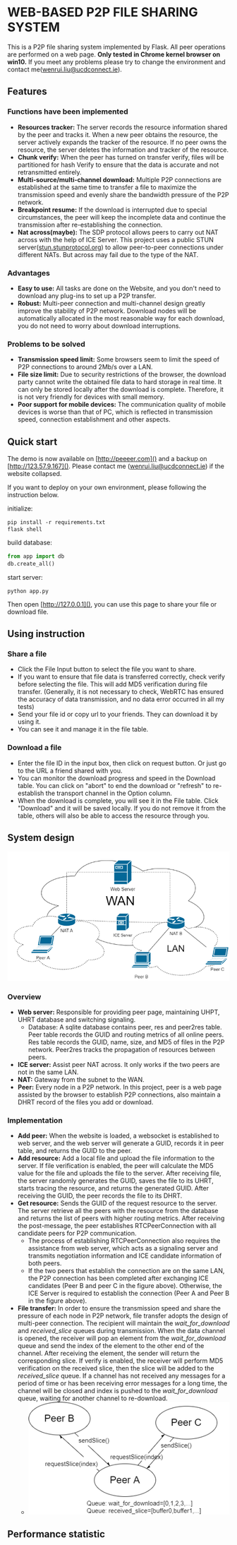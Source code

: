 # WEB-BASED P2P FILE SHARING SYSTEM
This is a P2P file sharing system implemented by Flask. All peer operations are performed on a web page. **Only tested in Chrome kernel browser on win10.** If you meet any problems please try to change the environment and contact me([wenrui.liu@ucdconnect.ie]()).


## Features
### Functions have been implemented
- **Resources tracker:** The server records the resource information shared by the peer and tracks it. When a new peer obtains the resource, the server actively expands the tracker of the resource. If no peer owns the resource, the server deletes the information and tracker of the resource.
- **Chunk verify:** When the peer has turned on transfer verify, files will be partitioned for hash Verify to ensure that the data is accurate and not retransmitted entirely.
- **Multi-source/multi-channel download:** Multiple P2P connections are established at the same time to transfer a file to maximize the transmission speed and evenly share the bandwidth pressure of the P2P network.
- **Breakpoint resume:** If the download is interrupted due to special circumstances, the peer will keep the incomplete data and continue the transmission after re-establishing the connection.
- **Nat across(maybe):** The SDP protocol allows peers to carry out NAT across with the help of ICE Server. This project uses a public STUN server([stun.stunprotocol.org]()) to allow peer-to-peer connections under different NATs. But across may fail due to the type of the NAT.

### Advantages
- **Easy to use:** All tasks are done on the Website, and you don't need to download any plug-ins to set up a P2P transfer.
- **Robust:** Multi-peer connection and multi-channel design greatly improve the stability of P2P network. Download nodes will be automatically allocated in the most reasonable way for each download, you do not need to worry about download interruptions.

### Problems to be solved
- **Transmission speed limit:** Some browsers seem to limit the speed of P2P connections to around 2Mb/s over a LAN.
- **File size limit:** Due to security restrictions of the browser, the download party cannot write the obtained file data to hard storage in real time. It can only be stored locally after the download is complete. Therefore, it is not very friendly for devices with small memory.
- **Poor support for mobile devices:** The communication quality of mobile devices is worse than that of PC, which is reflected in transmission speed, connection establishment and other aspects.

## Quick start
The demo is now available on [http://peeeer.com]() and a backup on [http://123.57.9.167](). Please contact me ([wenrui.liu@ucdconnect.ie]()) if the website collapsed.

If you want to deploy on your own environment, please following the instruction below.

initialize:
```shell
pip install -r requirements.txt
flask shell 
```

build database:
```python
from app import db
db.create_all()
```

start server:
```shell
python app.py
```

Then open [http://127.0.0.1](), you can use this page to share your file or download file.

## Using instruction
### Share a file
- Click the File Input button to select the file you want to share.
- If you want to ensure that file data is transferred correctly, check verify before selecting the file. This will add MD5 verification during file transfer. (Generally, it is not necessary to check, WebRTC has ensured the accuracy of data transmission, and no data error occurred in all my tests)
- Send your file id or copy url to your friends. They can download it by using it.
- You can see it and manage it in the file table.

### Download a file
- Enter the file ID in the input box, then click on request button. Or just go to the URL a friend shared with you.
- You can monitor the download progress and speed in the Download table. You can click on "abort" to end the download or "refresh" to re-establish the transport channel in the Option column.
- When the download is complete, you will see it in the File table. Click "Download" and it will be saved locally. If you do not remove it from the table, others will also be able to access the resource through you.

## System design
![img.png](net.png)
### Overview
- **Web server:** Responsible for providing peer page, maintaining UHPT, UHRT database and switching signaling.
    - Database: A sqlite database contains peer, res and peer2res table. Peer table records the GUID and routing metrics of all online peers. Res table records the GUID, name, size, and MD5 of files in the P2P network. Peer2res tracks the propagation of resources between peers.
- **ICE server:** Assist peer NAT across. It only works if the two peers are not in the same LAN.
- **NAT:** Gateway from the subnet to the WAN.
- **Peer:** Every node in a P2P network. In this project, peer is a web page assisted by the browser to establish P2P connections, also maintain a DHRT record of the files you add or download.

### Implementation
- **Add peer:** When the website is loaded, a websocket is established to web server, and the web server will generate a GUID, records it in peer table, and returns the GUID to the peer.
- **Add resource:** Add a local file and upload the file information to the server. If file verification is enabled, the peer will calculate the MD5 value for the file and uploads the file to the server. After receiving file, the server randomly generates the GUID, saves the file to its UHRT, starts tracing the resource, and returns the generated GUID. After receiving the GUID, the peer records the file to its DHRT.
- **Get resource:** Sends the GUID of the request resource to the server. The server retrieve all the peers with the resource from the database and returns the list of peers with higher routing metrics. After receiving the post-message, the peer establishes RTCPeerConnection with all candidate peers for P2P communication.
    - The process of establishing RTCPeerConnection also requires the assistance from web server, which acts as a signaling server and transmits negotiation information and ICE candidate information of both peers.
    - If the two peers that establish the connection are on the same LAN, the P2P connection has been completed after exchanging ICE candidates (Peer B and peer C in the figure above). Otherwise, the ICE Server is required to establish the connection (Peer A and Peer B in the figure above).
- **File transfer:** In order to ensure the transmission speed and share the pressure of each node in P2P network, file transfer adopts the design of multi-peer connection. The recipient will maintain the _wait_for_download_ and _received_slice_ queues during transmission. When the data channel is opened, the receiver will pop an element from the _wait_for_download_ queue and send the index of the element to the other end of the channel. After receiving the element, the sender will return the corresponding slice. If verify is enabled, the receiver will perform MD5 verification on the received slice, then the slice will be added to the _received_slice_ queue. If a channel has not received any messages for a period of time or has been receiving error messages for a long time, the channel will be closed and index is pushed to the _wait_for_download_ queue, waiting for another channel to re-download.
    - ![img.png](img.png)



## Performance statistic